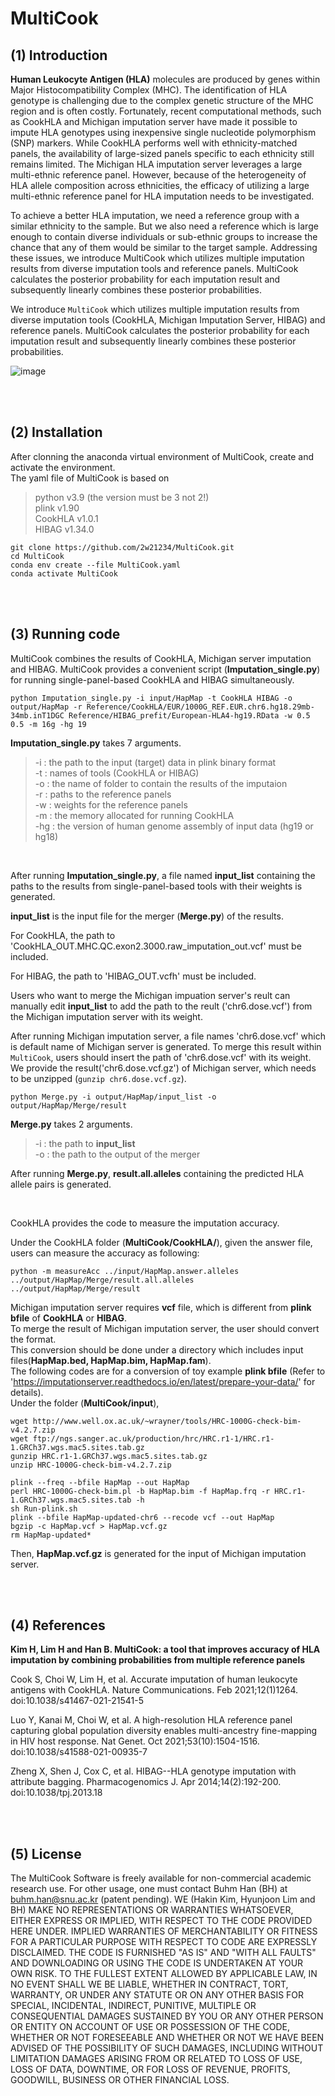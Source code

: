 
# MultiCook
## (1) Introduction

**Human Leukocyte Antigen (HLA)** molecules are produced by genes within Major Histocompatibility Complex (MHC). The identification of HLA genotype is challenging due to the complex genetic structure of the MHC region and is often costly. Fortunately, recent computational methods, such as CookHLA and Michigan imputation server have made it possible to impute HLA genotypes using inexpensive single nucleotide polymorphism (SNP) markers. While CookHLA performs well with ethnicity-matched panels, the availability of large-sized panels specific to each ethnicity still remains limited. The Michigan HLA imputation server leverages a large multi-ethnic reference panel. However, because of the heterogeneity of HLA allele composition across ethnicities, the efficacy of utilizing a large multi-ethnic reference panel for HLA imputation needs to be investigated.   

To achieve a better HLA imputation, we need a reference group with a similar ethnicity to the sample. But we also need a reference which is large enough to contain diverse individuals or sub-ethnic groups to increase the chance that any of them would be similar to the target sample. Addressing these issues, we introduce MultiCook which utilizes multiple imputation results from diverse imputation tools and reference panels. MultiCook calculates the posterior probability for each imputation result and subsequently linearly combines these posterior probabilities.


We introduce ```MultiCook``` which utilizes multiple imputation results from diverse imputation tools (CookHLA, Michigan Imputation Server, HIBAG) and reference panels. 
MultiCook calculates the posterior probability for each imputation result and subsequently linearly combines these posterior probabilities. 


![image](https://github.com/2w21234/MultiCook/assets/37434378/69c71ace-2502-4d79-b99b-0bf12e7fdb4b) 

<br/>
<br/>

## (2) Installation
After clonning the anaconda virtual environment of MultiCook, create and activate the environment.  
The yaml file of MultiCook is based on  
> python v3.9 (the version must be 3 not 2!)  
> plink v1.90  
> CookHLA v1.0.1  
> HIBAG v1.34.0  


```
git clone https://github.com/2w21234/MultiCook.git
cd MultiCook
conda env create --file MultiCook.yaml
conda activate MultiCook
```
<br/>
<br/>

## (3) Running code
MultiCook combines the results of CookHLA, Michigan server imputation and HIBAG. 
MultiCook provides a convenient script (**Imputation_single.py**) for running single-panel-based CookHLA and HIBAG simultaneously.
<br/>

```
python Imputation_single.py -i input/HapMap -t CookHLA HIBAG -o output/HapMap -r Reference/CookHLA/EUR/1000G_REF.EUR.chr6.hg18.29mb-34mb.inT1DGC Reference/HIBAG_prefit/European-HLA4-hg19.RData -w 0.5 0.5 -m 16g -hg 19 
```
**Imputation_single.py** takes 7 arguments.  
> -i : the path to the input (target) data in plink binary format  
> -t : names of tools (CookHLA or HIBAG)  
> -o : the name of folder to contain the results of the imputaion  
> -r : paths to the reference panels  
> -w : weights for the reference panels  
> -m : the memory allocated for running CookHLA  
> -hg : the version of human genome assembly of input data (hg19 or hg18)  
<br/>


After running **Imputation_single.py**, a file named **input_list** containing the paths to the results from single-panel-based tools with their weights is generated.  

**input_list** is the input file for the merger (**Merge.py**) of the results. 

For CookHLA, the path to 'CookHLA_OUT.MHC.QC.exon2.3000.raw_imputation_out.vcf' must be included.  

For HIBAG, the path to 'HIBAG_OUT.vcfh' must be included.  

Users who want to merge the Michigan impuation server's reult can manually edit **input_list** to add the path to the reult ('chr6.dose.vcf') from the Michigan imputation server with its weight.  

After running Michigan imputation server, a file names 'chr6.dose.vcf' which is default name of Michigan server is generated.
To merge this result within ```MultiCook```, users should insert the path of 'chr6.dose.vcf' with its weight.  
We provide the result('chr6.dose.vcf.gz') of Michigan server, which needs to be unzipped (```gunzip chr6.dose.vcf.gz```).



```
python Merge.py -i output/HapMap/input_list -o output/HapMap/Merge/result
```


**Merge.py** takes 2 arguments.  
> -i : the path to **input_list**  
> -o : the path to the output of the merger  


After running **Merge.py**, **result.all.alleles** containing the predicted HLA allele pairs is generated.  

<br/>

CookHLA provides the code to measure the imputation accuracy.  

Under the CookHLA folder (**MultiCook/CookHLA/**), given the answer file, users can measure the accuracy as following:  

```
python -m measureAcc ../input/HapMap.answer.alleles  ../output/HapMap/Merge/result.all.alleles ../output/HapMap/Merge/result
```


Michigan imputation server requires **vcf** file, which is different from **plink bfile** of **CookHLA** or **HIBAG**.  
To merge the result of Michigan imputation server, the user should convert the format.  
This conversion should be done under a directory which includes input files(**HapMap.bed, HapMap.bim, HapMap.fam**).  
The following codes are for a conversion of toy example **plink bfile** (Refer to 'https://imputationserver.readthedocs.io/en/latest/prepare-your-data/' for details).  
Under the folder (**MultiCook/input**),

```
wget http://www.well.ox.ac.uk/~wrayner/tools/HRC-1000G-check-bim-v4.2.7.zip
wget ftp://ngs.sanger.ac.uk/production/hrc/HRC.r1-1/HRC.r1-1.GRCh37.wgs.mac5.sites.tab.gz
gunzip HRC.r1-1.GRCh37.wgs.mac5.sites.tab.gz
unzip HRC-1000G-check-bim-v4.2.7.zip

plink --freq --bfile HapMap --out HapMap
perl HRC-1000G-check-bim.pl -b HapMap.bim -f HapMap.frq -r HRC.r1-1.GRCh37.wgs.mac5.sites.tab -h
sh Run-plink.sh
plink --bfile HapMap-updated-chr6 --recode vcf --out HapMap
bgzip -c HapMap.vcf > HapMap.vcf.gz
rm HapMap-updated*
```
Then, **HapMap.vcf.gz** is generated for the input of Michigan imputation server.

<br/>
<br/>




## (4) References
**Kim H, Lim H and Han B. MultiCook: a tool that improves accuracy of HLA imputation by combining probabilities from multiple reference panels**

Cook S, Choi W, Lim H, et al. Accurate imputation of human leukocyte antigens with CookHLA. Nature Communications. Feb 2021;12(1)1264. doi:10.1038/s41467-021-21541-5  

Luo Y, Kanai M, Choi W, et al. A high-resolution HLA reference panel capturing global population diversity enables multi-ancestry fine-mapping in HIV host response. Nat Genet. Oct 2021;53(10):1504-1516. doi:10.1038/s41588-021-00935-7  

Zheng X, Shen J, Cox C, et al. HIBAG--HLA genotype imputation with attribute bagging. Pharmacogenomics J. Apr 2014;14(2):192-200. doi:10.1038/tpj.2013.18  

<br/>
<br/>

## (5) License
The MultiCook Software is freely available for non-commercial academic research use. For other usage, one must contact Buhm Han (BH) at buhm.han@snu.ac.kr (patent pending). WE (Hakin Kim, Hyunjoon Lim and BH) MAKE NO REPRESENTATIONS OR WARRANTIES WHATSOEVER, EITHER EXPRESS OR IMPLIED, WITH RESPECT TO THE CODE PROVIDED HERE UNDER. IMPLIED WARRANTIES OF MERCHANTABILITY OR FITNESS FOR A PARTICULAR PURPOSE WITH RESPECT TO CODE ARE EXPRESSLY DISCLAIMED. THE CODE IS FURNISHED "AS IS" AND "WITH ALL FAULTS" AND DOWNLOADING OR USING THE CODE IS UNDERTAKEN AT YOUR OWN RISK. TO THE FULLEST EXTENT ALLOWED BY APPLICABLE LAW, IN NO EVENT SHALL WE BE LIABLE, WHETHER IN CONTRACT, TORT, WARRANTY, OR UNDER ANY STATUTE OR ON ANY OTHER BASIS FOR SPECIAL, INCIDENTAL, INDIRECT, PUNITIVE, MULTIPLE OR CONSEQUENTIAL DAMAGES SUSTAINED BY YOU OR ANY OTHER PERSON OR ENTITY ON ACCOUNT OF USE OR POSSESSION OF THE CODE, WHETHER OR NOT FORESEEABLE AND WHETHER OR NOT WE HAVE BEEN ADVISED OF THE POSSIBILITY OF SUCH DAMAGES, INCLUDING WITHOUT LIMITATION DAMAGES ARISING FROM OR RELATED TO LOSS OF USE, LOSS OF DATA, DOWNTIME, OR FOR LOSS OF REVENUE, PROFITS, GOODWILL, BUSINESS OR OTHER FINANCIAL LOSS.

